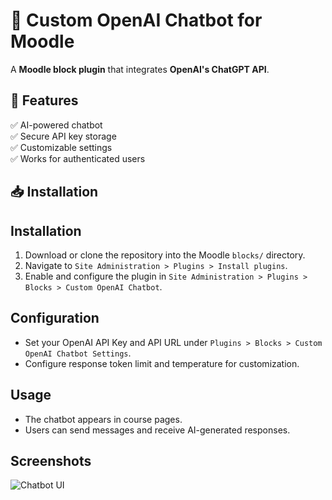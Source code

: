 # 📢 Custom OpenAI Chatbot for Moodle

A **Moodle block plugin** that integrates **OpenAI's ChatGPT API**.

## 🚀 Features
✅ AI-powered chatbot  
✅ Secure API key storage  
✅ Customizable settings  
✅ Works for authenticated users  

## 📥 Installation

## Installation
1. Download or clone the repository into the Moodle `blocks/` directory.
2. Navigate to `Site Administration > Plugins > Install plugins`.
3. Enable and configure the plugin in `Site Administration > Plugins > Blocks > Custom OpenAI Chatbot`.

## Configuration
- Set your OpenAI API Key and API URL under `Plugins > Blocks > Custom OpenAI Chatbot Settings`.
- Configure response token limit and temperature for customization.

## Usage
- The chatbot appears in course pages.
- Users can send messages and receive AI-generated responses.

## Screenshots
![Chatbot UI](screenshot.png)



